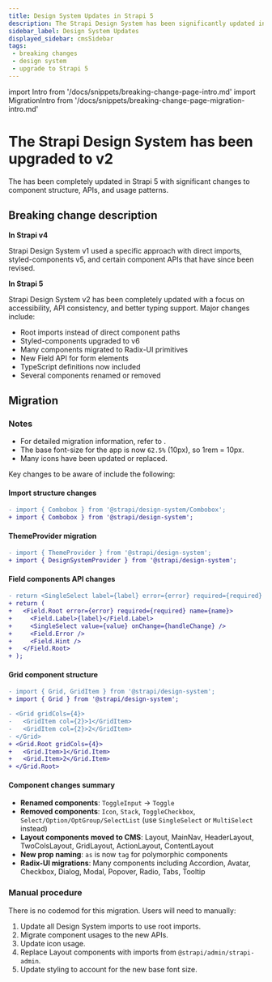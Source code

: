 ```yaml
---
title: Design System Updates in Strapi 5
description: The Strapi Design System has been significantly updated in Strapi 5 with changes to component structure, APIs, and usage patterns.
sidebar_label: Design System Updates
displayed_sidebar: cmsSidebar
tags:
 - breaking changes
 - design system
 - upgrade to Strapi 5
---
```

import Intro from '/docs/snippets/breaking-change-page-intro.md'
import MigrationIntro from '/docs/snippets/breaking-change-page-migration-intro.md'

# The Strapi Design System has been upgraded to v2

The <ExternalLink text="Strapi Design System" to="https://design-system.strapi.io" /> has been completely updated in Strapi 5 with significant changes to component structure, APIs, and usage patterns.

<Intro />

<BreakingChangeIdCard
  plugins
/>

## Breaking change description

<SideBySideContainer>

<SideBySideColumn>

**In Strapi v4**

Strapi Design System v1 used a specific approach with direct imports, styled-components v5, and certain component APIs that have since been revised.

</SideBySideColumn>

<SideBySideColumn>

**In Strapi 5**

Strapi Design System v2 has been completely updated with a focus on accessibility, API consistency, and better typing support. Major changes include:

- Root imports instead of direct component paths
- Styled-components upgraded to v6
- Many components migrated to Radix-UI primitives
- New Field API for form elements
- TypeScript definitions now included
- Several components renamed or removed

</SideBySideColumn>
</SideBySideContainer>

## Migration

<MigrationIntro />

### Notes

- For detailed migration information, refer to <ExternalLink text="the Design System migration guide" to="https://design-system.strapi.io/?path=/docs/getting-started-migration-guides-v1-to-v2--docs"/>.
- The base font-size for the app is now `62.5%` (10px), so 1rem = 10px.
- Many icons have been updated or replaced.

Key changes to be aware of include the following:

#### Import structure changes

```diff
- import { Combobox } from '@strapi/design-system/Combobox';
+ import { Combobox } from '@strapi/design-system';
```

#### ThemeProvider migration

```diff
- import { ThemeProvider } from '@strapi/design-system';
+ import { DesignSystemProvider } from '@strapi/design-system';
```

#### Field components API changes

```diff
- return <SingleSelect label={label} error={error} required={required} value={value} onChange={handleChange} />;
+ return (
+   <Field.Root error={error} required={required} name={name}>
+     <Field.Label>{label}</Field.Label>
+     <SingleSelect value={value} onChange={handleChange} />
+     <Field.Error />
+     <Field.Hint />
+   </Field.Root>
+ );
```

#### Grid component structure

```diff
- import { Grid, GridItem } from '@strapi/design-system';
+ import { Grid } from '@strapi/design-system';

- <Grid gridCols={4}>
-   <GridItem col={2}>1</GridItem>
-   <GridItem col={2}>2</GridItem>
- </Grid>
+ <Grid.Root gridCols={4}>
+   <Grid.Item>1</Grid.Item>
+   <Grid.Item>2</Grid.Item>
+ </Grid.Root>
```

#### Component changes summary

- **Renamed components**: `ToggleInput` → `Toggle`
- **Removed components**: `Icon`, `Stack`, `ToggleCheckbox`, `Select/Option/OptGroup/SelectList` (use `SingleSelect` or `MultiSelect` instead)
- **Layout components moved to CMS**: Layout, MainNav, HeaderLayout, TwoColsLayout, GridLayout, ActionLayout, ContentLayout
- **New prop naming**: `as` is now `tag` for polymorphic components
- **Radix-UI migrations**: Many components including Accordion, Avatar, Checkbox, Dialog, Modal, Popover, Radio, Tabs, Tooltip

### Manual procedure

There is no codemod for this migration. Users will need to manually:

1. Update all Design System imports to use root imports.
2. Migrate component usages to the new APIs.
3. Update icon usage.
4. Replace Layout components with imports from `@strapi/admin/strapi-admin`.
5. Update styling to account for the new base font size.